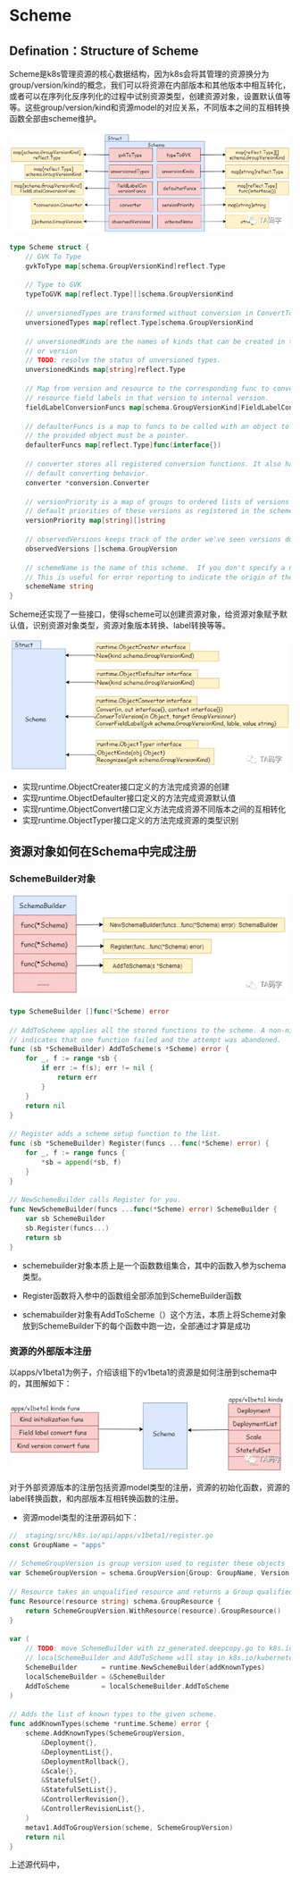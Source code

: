 # Scheme

## Defination：Structure of Scheme

Scheme是k8s管理资源的核心数据结构，因为k8s会将其管理的资源换分为group/version/kind的概念，我们可以将资源在内部版本和其他版本中相互转化，或者可以在序列化反序列化的过程中试别资源类型，创建资源对象，设置默认值等等。这些group/version/kind和资源model的对应关系，不同版本之间的互相转换函数全部由scheme维护。

![图片](assets/640.webp)

```go
type Scheme struct {
	// GVK To Type
	gvkToType map[schema.GroupVersionKind]reflect.Type

	// Type to GVK
	typeToGVK map[reflect.Type][]schema.GroupVersionKind

	// unversionedTypes are transformed without conversion in ConvertToVersion.
	unversionedTypes map[reflect.Type]schema.GroupVersionKind

	// unversionedKinds are the names of kinds that can be created in the context of any group
	// or version
	// TODO: resolve the status of unversioned types.
	unversionedKinds map[string]reflect.Type

	// Map from version and resource to the corresponding func to convert
	// resource field labels in that version to internal version.
	fieldLabelConversionFuncs map[schema.GroupVersionKind]FieldLabelConversionFunc

	// defaulterFuncs is a map to funcs to be called with an object to provide defaulting
	// the provided object must be a pointer.
	defaulterFuncs map[reflect.Type]func(interface{})

	// converter stores all registered conversion functions. It also has
	// default converting behavior.
	converter *conversion.Converter

	// versionPriority is a map of groups to ordered lists of versions for those groups indicating the
	// default priorities of these versions as registered in the scheme
	versionPriority map[string][]string

	// observedVersions keeps track of the order we've seen versions during type registration
	observedVersions []schema.GroupVersion

	// schemeName is the name of this scheme.  If you don't specify a name, the stack of the NewScheme caller will be used.
	// This is useful for error reporting to indicate the origin of the scheme.
	schemeName string
}
```

Scheme还实现了一些接口，使得scheme可以创建资源对象，给资源对象赋予默认值，识别资源对象类型，资源对象版本转换、label转换等等。

![图片](assets/640-1723529952510-3.webp)

- 实现runtime.ObjectCreater接口定义的方法完成资源的创建
- 实现runtime.ObjectDefaulter接口定义的方法完成资源默认值
- 实现runtime.ObjectConvert接口定义方法完成资源不同版本之间的互相转化
- 实现runtime.ObjectTyper接口定义的方法完成资源的类型识别

## 资源对象如何在Schema中完成注册

### SchemeBuilder对象

![图片](assets/640-1723533612332-6.webp)



```go
type SchemeBuilder []func(*Scheme) error

// AddToScheme applies all the stored functions to the scheme. A non-nil error
// indicates that one function failed and the attempt was abandoned.
func (sb *SchemeBuilder) AddToScheme(s *Scheme) error {
	for _, f := range *sb {
		if err := f(s); err != nil {
			return err
		}
	}
	return nil
}

// Register adds a scheme setup function to the list.
func (sb *SchemeBuilder) Register(funcs ...func(*Scheme) error) {
	for _, f := range funcs {
		*sb = append(*sb, f)
	}
}

// NewSchemeBuilder calls Register for you.
func NewSchemeBuilder(funcs ...func(*Scheme) error) SchemeBuilder {
	var sb SchemeBuilder
	sb.Register(funcs...)
	return sb
}
```

- schemebuilder对象本质上是一个函数数组集合，其中的函数入参为schema类型。
- Register函数将入参中的函数组全部添加到SchemeBuilder函数

- schemabuilder对象有AddToScheme（）这个方法，本质上将Scheme对象放到SchemeBuilder下的每个函数中跑一边，全部通过才算是成功

### 资源的外部版本注册

以apps/v1beta1为例子，介绍该组下的v1beta1的资源是如何注册到schema中的，其图解如下：

![图片](assets/640-1723535805347-9.webp)

对于外部资源版本的注册包括资源model类型的注册，资源的初始化函数，资源的label转换函数，和内部版本互相转换函数的注册。

- 资源model类型的注册源码如下：

```go
//  staging/src/k8s.io/api/apps/v1beta1/register.go
const GroupName = "apps"

// SchemeGroupVersion is group version used to register these objects
var SchemeGroupVersion = schema.GroupVersion{Group: GroupName, Version: "v1beta1"}

// Resource takes an unqualified resource and returns a Group qualified GroupResource
func Resource(resource string) schema.GroupResource {
	return SchemeGroupVersion.WithResource(resource).GroupResource()
}

var (
	// TODO: move SchemeBuilder with zz_generated.deepcopy.go to k8s.io/api.
	// localSchemeBuilder and AddToScheme will stay in k8s.io/kubernetes.
	SchemeBuilder      = runtime.NewSchemeBuilder(addKnownTypes)
	localSchemeBuilder = &SchemeBuilder
	AddToScheme        = localSchemeBuilder.AddToScheme
)

// Adds the list of known types to the given scheme.
func addKnownTypes(scheme *runtime.Scheme) error {
	scheme.AddKnownTypes(SchemeGroupVersion,
		&Deployment{},
		&DeploymentList{},
		&DeploymentRollback{},
		&Scale{},
		&StatefulSet{},
		&StatefulSetList{},
		&ControllerRevision{},
		&ControllerRevisionList{},
	)
	metav1.AddToGroupVersion(scheme, SchemeGroupVersion)
	return nil
}
```

上述源代码中，